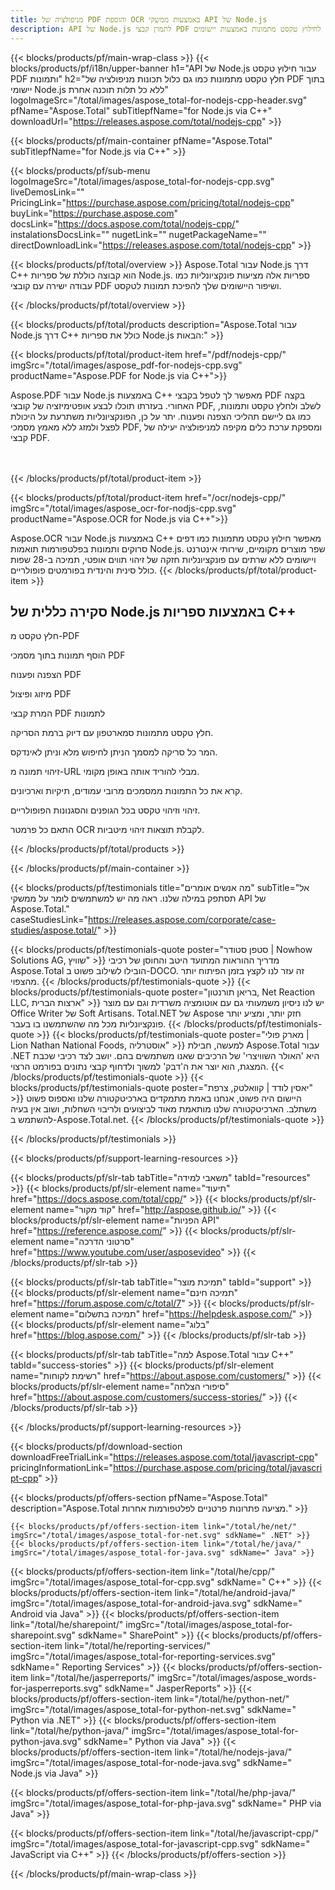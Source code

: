 ```yaml
---
title: מניפולציה של PDF והוספת OCR באמצעות ממשקי API של Node.js
description: API של Node.js לתמרן קבצי PDF וכן לחילוץ טקסט מתמונות באמצעות יישומים.
---
```


{{< blocks/products/pf/main-wrap-class >}}
{{< blocks/products/pf/i18n/upper-banner h1="API של Node.js עבור חילוץ טקסט PDF ותמונות" h2="חלץ טקסט מתמונות כמו גם כלול תכונות מניפולציה של PDF בתוך יישומי Node.js ללא כל תלות תוכנה אחרת" logoImageSrc="/total/images/aspose_total-for-nodejs-cpp-header.svg" pfName="Aspose.Total" subTitlepfName="for Node.js via C++" downloadUrl="https://releases.aspose.com/total/nodejs-cpp" >}}

{{< blocks/products/pf/main-container pfName="Aspose.Total" subTitlepfName="for Node.js via C++" >}}

{{< blocks/products/pf/sub-menu logoImageSrc="/total/images/aspose_total-for-nodejs-cpp.svg" liveDemosLink="" PricingLink="https://purchase.aspose.com/pricing/total/nodejs-cpp" buyLink="https://purchase.aspose.com" docsLink="https://docs.aspose.com/total/nodejs-cpp/" instalationsDocsLink="" nugetLink="" nugetPackageName="" directDownloadLink="https://releases.aspose.com/total/nodejs-cpp" >}}

{{< blocks/products/pf/total/overview >}}
Aspose.Total עבור Node.js דרך C++ הוא קבוצה כוללת של ספריות Node.js.  ספריות אלה מציעות פונקציונליות כמו עבודה ישירה עם קובצי PDF ושיפור היישומים שלך להפיכת תמונות לטקסט.

{{< /blocks/products/pf/total/overview >}}

{{< blocks/products/pf/total/products description="Aspose.Total עבור Node.js דרך C++ כולל את ספריות Node.js הבאות:" >}}


{{< blocks/products/pf/total/product-item href="/pdf/nodejs-cpp/" imgSrc="/total/images/aspose_pdf-for-nodejs-cpp.svg" productName="Aspose.PDF for Node.js via C++">}}

Aspose.PDF עבור Node.js באמצעות C++ מאפשר לך לטפל בקבצי PDF בקצה האחורי.  בעזרתו תוכלו לבצע אופטימיזציה של קובצי PDF, לשלב ולחלץ טקסט ותמונות, כמו גם ליישם תהליכי הצפנה ופענוח.  יתר על כן, הפונקציונליות משתרעת על היכולת לפצל ולמזג ללא מאמץ מסמכי PDF, ומספקת ערכת כלים מקיפה למניפולציה יעילה של קבצי PDF.

<br /><br />
{{< /blocks/products/pf/total/product-item >}}

{{< blocks/products/pf/total/product-item href="/ocr/nodejs-cpp/" imgSrc="/total/images/aspose_ocr-for-nodjs-cpp.svg" productName="Aspose.OCR for Node.js via C++">}}

Aspose.OCR עבור Node.js באמצעות C++ מאפשר חילוץ טקסט מתמונות כמו דפים סרוקים ותמונות בפלטפורמות תואמות Node.js.  שפר מוצרים מקומיים, שירותי אינטרנט ויישומים ללא שרתים עם פונקציונליות חזקה של זיהוי תווים אופטי, תמיכה ב-28 שפות כולל סינית והינדית בפורמטים פופולריים.
{{< /blocks/products/pf/total/product-item >}}


<!--<p></p>-->
<h2 class="pr-ft">
 <a class="anchor" id="features" name="features">
 </a>
 סקירה כללית של Node.js באמצעות ספריות C++
</h2>
   <p>
   </p>
<div class="col-lg-4">
 <em class="fa fa-file-excel-o ico-blue fa-2x col-lg-2">
 </em>
 <p class="col-lg-10">
  חלץ טקסט מ-PDF
 </p>
</div>
<div class="col-lg-4">
 <em class="fa fa-print ico-blue fa-2x col-lg-2">
 </em>
 <p class="col-lg-10">
  הוסף תמונות בתוך מסמכי PDF
 </p>
</div>
<div class="col-lg-4">
 <em class="fa fa-image ico-blue fa-2x col-lg-2">
 </em>
 <p class="col-lg-10">
  הצפנה ופענוח PDF
 </p>
</div>
<div class="col-lg-4">
 <em class="fa fa-file-text-o ico-blue fa-2x col-lg-2">
 </em>
 <p class="col-lg-10">
  מיזוג ופיצול PDF
 </p>
</div>
<div class="col-lg-4">
 <em class="fa fa-file-image-o ico-blue fa-2x col-lg-2">
 </em>
 <p class="col-lg-10">
  המרת קבצי PDF לתמונות
 </p>
</div>
<div class="col-lg-4">
    <em class="fa fa-file-text-o ico-blue fa-2x col-lg-2">
    </em>
    <p class="col-lg-10">
     חלץ טקסט מתמונות סמארטפון עם דיוק ברמת הסריקה.
    </p>
   </div>
   <div class="col-lg-4">
    <em class="fa fa-image ico-blue fa-2x col-lg-2">
    </em>
    <p class="col-lg-10">
     המר כל סריקה למסמך הניתן לחיפוש מלא וניתן לאינדקס.
    </p>
   </div>
   <div class="col-lg-4">
    <em class="fa fa-globe ico-blue fa-2x col-lg-2">
    </em>
    <p class="col-lg-10">
     זיהוי תמונה מ-URL מבלי להוריד אותה באופן מקומי.
    </p>
   </div>
   <div class="col-lg-4">
    <em class="fa fa-language ico-blue fa-2x col-lg-2">
    </em>
    <p class="col-lg-10">
     קרא את כל התמונות ממסמכים מרובי עמודים, תיקיות וארכיונים.
    </p>
   </div>
   <div class="col-lg-4">
    <em class="fa fa-font ico-blue fa-2x col-lg-2">
    </em>
    <p class="col-lg-10">
     זיהוי וזיהוי טקסט בכל הגופנים והסגנונות הפופולריים.
    </p>
   </div>
   <div class="col-lg-4">
    <em class="fa fa-adjust ico-blue fa-2x col-lg-2">
    </em>
    <p class="col-lg-10">
     התאם כל פרמטר OCR לקבלת תוצאות זיהוי מיטביות.
    </p>
   </div>
  
   
<!--Feature-section Start-->
<!--Feature-section End-->

{{< /blocks/products/pf/total/products >}}

{{< /blocks/products/pf/main-container >}}

{{< blocks/products/pf/testimonials title="מה אנשים אומרים" subTitle="אל תסתפק במילה שלנו. ראה מה יש למשתמשים לומר על ממשקי API של Aspose.Total." caseStudiesLink="https://releases.aspose.com/corporate/case-studies/aspose.total/" >}}

{{< blocks/products/pf/testimonials-quote poster="סטפן סטודר | Nowhow Solutions AG, שוויץ" >}}
מדריך ההוראות המתועד היטב והחוסן של רכיבי Aspose.Total הובילו לשילוב פשוט ב-DOCO. זה עזר לנו לקצץ בזמן הפיתוח יותר מהצפוי.
{{< /blocks/products/pf/testimonials-quote >}}
{{< blocks/products/pf/testimonials-quote poster="בריאן תורנטון, Net Reaction LLC, ארצות הברית" >}}
יש לנו ניסיון משמעותי גם עם אוטומציה משרדית וגם עם מוצר Office Writer של Soft Artisans. Total.NET של Aspose חזק יותר, ומציע יותר פונקציונליות מכל מה שהשתמשנו בו בעבר.
{{< /blocks/products/pf/testimonials-quote >}}
{{< blocks/products/pf/testimonials-quote poster="מארק פולי | Lion Nathan National Foods, אוסטרליה" >}}
למעשה, חבילת Aspose.Total עבור .NET היא 'האולר השוויצרי' של הרכיבים שאנו משתמשים בהם. יושב לצד רכיבי שכבת המצגת, הוא יוצר את ה'דבק' למשוך ולדחוף קבצי נתונים בפורמט הרצוי.
{{< /blocks/products/pf/testimonials-quote >}}
{{< blocks/products/pf/testimonials-quote poster="יאסין לודד | קוואלטק, צרפת" >}}
היישום היה פשוט, אנחנו באמת מתמקדים בארכיטקטורה שלנו ואספוס פשוט משתלב. הארכיטקטורה שלנו מותאמת מאוד לביצועים ולריבוי השחלות, ושוב אין בעיה להשתמש ב-Aspose.Total.net.
{{< /blocks/products/pf/testimonials-quote >}}

{{< /blocks/products/pf/testimonials >}}

{{< blocks/products/pf/support-learning-resources >}}

{{< blocks/products/pf/slr-tab tabTitle="משאבי למידה" tabId="resources" >}}
{{< blocks/products/pf/slr-element name="תיעוד" href="https://docs.aspose.com/total/cpp/" >}} 
{{< blocks/products/pf/slr-element name="קוד מקור" href="http://aspose.github.io/" >}} 
{{< blocks/products/pf/slr-element name="הפניות API" href="https://reference.aspose.com/" >}} 
{{< blocks/products/pf/slr-element name="סרטוני הדרכה" href="https://www.youtube.com/user/asposevideo" >}} 
{{< /blocks/products/pf/slr-tab >}}

{{< blocks/products/pf/slr-tab tabTitle="תמיכת מוצר" tabId="support" >}}
{{< blocks/products/pf/slr-element name="תמיכה חינם" href="https://forum.aspose.com/c/total/7" >}} 
{{< blocks/products/pf/slr-element name="תמיכה בתשלום" href="https://helpdesk.aspose.com/" >}} 
{{< blocks/products/pf/slr-element name="בלוג" href="https://blog.aspose.com/" >}} 
{{< /blocks/products/pf/slr-tab >}}

{{< blocks/products/pf/slr-tab tabTitle="למה Aspose.Total עבור C++" tabId="success-stories" >}}
{{< blocks/products/pf/slr-element name="רשימת לקוחות" href="https://about.aspose.com/customers/" >}} 
{{< blocks/products/pf/slr-element name="סיפורי הצלחה" href="https://about.aspose.com/customers/success-stories/" >}} 
{{< /blocks/products/pf/slr-tab >}}

{{< /blocks/products/pf/support-learning-resources >}}

{{< blocks/products/pf/download-section downloadFreeTrialLink="https://releases.aspose.com/total/javascript-cpp" pricingInformationLink="https://purchase.aspose.com/pricing/total/javascript-cpp" >}}

{{< blocks/products/pf/offers-section pfName="Aspose.Total" description="Aspose.Total מציעה פתרונות פרטניים לפלטפורמות אחרות." >}}

    {{< blocks/products/pf/offers-section-item link="/total/he/net/" imgSrc="/total/images/aspose_total-for-net.svg" sdkName=" .NET" >}}
    {{< blocks/products/pf/offers-section-item link="/total/he/java/" imgSrc="/total/images/aspose_total-for-java.svg" sdkName=" Java" >}}
   {{< blocks/products/pf/offers-section-item link="/total/he/cpp/" imgSrc="/total/images/aspose_total-for-cpp.svg" sdkName=" C++" >}}
    {{< blocks/products/pf/offers-section-item link="/total/he/android-java/" imgSrc="/total/images/aspose_total-for-android-java.svg" sdkName=" Android via Java" >}}
    {{< blocks/products/pf/offers-section-item link="/total/he/sharepoint/" imgSrc="/total/images/aspose_total-for-sharepoint.svg" sdkName=" SharePoint" >}}
    {{< blocks/products/pf/offers-section-item link="/total/he/reporting-services/" imgSrc="/total/images/aspose_total-for-reporting-services.svg" sdkName=" Reporting Services" >}}
    {{< blocks/products/pf/offers-section-item link="/total/he/jasperreports/" imgSrc="/total/images/aspose_words-for-jasperreports.svg" sdkName=" JasperReports" >}}
    {{< blocks/products/pf/offers-section-item link="/total/he/python-net/" imgSrc="/total/images/aspose_total-for-python-net.svg" sdkName=" Python via .NET" >}}
    {{< blocks/products/pf/offers-section-item link="/total/he/python-java/" imgSrc="/total/images/aspose_total-for-python-java.svg" sdkName=" Python via Java" >}}
    {{< blocks/products/pf/offers-section-item link="/total/he/nodejs-java/" 
imgSrc="/total/images/aspose_total-for-node-java.svg" sdkName=" Node.js via Java" >}}

 {{< blocks/products/pf/offers-section-item link="/total/he/php-java/" imgSrc="/total/images/aspose_total-for-php-java.svg" sdkName=" PHP via Java" >}}

 {{< blocks/products/pf/offers-section-item link="/total/he/javascript-cpp/" imgSrc="/total/images/aspose_total-for-javascript-cpp.svg" sdkName=" JavaScript via C++" >}}
{{< /blocks/products/pf/offers-section >}}

{{< /blocks/products/pf/main-wrap-class >}}
